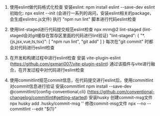 1. 使用eslint做代码格式化检查
   安装eslint: npm install eslint --save-dev
   eslint初始化: npx eslint --init (会进行一系列的询问，安装eslint相关的package，会生成eslintrc.js文件)
   执行 "npm run lint" 脚本进行代码eslint检查

2. 使用lint-staged进行代码提交规范eslint检查
   npx mrm@2 lint-staged (lint-staged会对git缓存在暂存区里面的代码进行lint验证)
   "lint-staged": {
    "*.{js,jsx,vue,ts,tsx}": [
      "npm run lint",
      "git add"
    ]
   }
  每次在"git commit" 时都会对代码进行eslint检查

3. 在开发和构建过程中进行eslint检查
   安装 vite-plugin-eslint (https://github.com/gxmari007/vite-plugin-eslint)
   通过该插件与vite进行融合，在开发过程中对代码进行eslint检查

4. 使用commitlint规范commit信息，在代码提交进行eslint后，使用commitlint对commit信息进行验证
   安装commitlint npm install --save-dev @commitlint/{config-conventional,cli} (https://github.com/conventional-changelog/commitlint#getting-started)
   安装husky
   创建commit-msg文件 npx husky add .husky/commit-msg ''
   修改commit-msg文件 npx --no -- commitlint --edit "\${1}"
